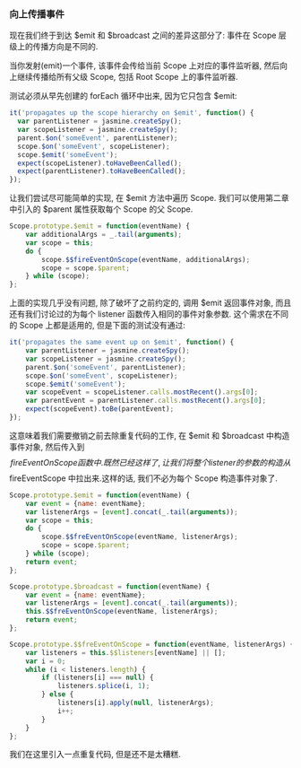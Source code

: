 ### 向上传播事件

现在我们终于到达 $emit 和 $broadcast 之间的差异这部分了: 事件在 Scope 层级上的传播方向是不同的.

当你发射(emit)一个事件, 该事件会传给当前 Scope 上对应的事件监听器, 然后向上继续传播给所有父级 Scope, 包括 Root Scope 上的事件监听器.

测试必须从早先创建的 forEach 循环中出来, 因为它只包含 $emit:

```js
it('propagates up the scope hierarchy on $emit', function() {
  var parentListener = jasmine.createSpy();
  var scopeListener = jasmine.createSpy();
  parent.$on('someEvent', parentListener);
  scope.$on('someEvent', scopeListener);
  scope.$emit('someEvent');
  expect(scopeListener).toHaveBeenCalled();
  expect(parentListener).toHaveBeenCalled();
});
```

让我们尝试尽可能简单的实现, 在 $emit 方法中遍历 Scope. 我们可以使用第二章中引入的 $parent 属性获取每个 Scope 的父 Scope.

```js
Scope.prototype.$emit = function(eventName) {
    var additionalArgs = _.tail(arguments);
    var scope = this;
    do {
        scope.$$fireEventOnScope(eventName, additionalArgs);
        scope = scope.$parent;
    } while (scope);
};
```

上面的实现几乎没有问题, 除了破坏了之前约定的, 调用 $emit 返回事件对象, 而且还有我们讨论过的为每个 listener 函数传入相同的事件对象参数. 这个需求在不同的 Scope 上都是适用的, 但是下面的测试没有通过:

```js
it('propagates the same event up on $emit', function() {
    var parentListener = jasmine.createSpy();
    var scopeListener = jasmine.createSpy();
    parent.$on('someEvent', parentListener);
    scope.$on('someEvent', scopeListener);
    scope.$emit('someEvent');
    var scopeEvent = scopeListener.calls.mostRecent().args[0];
    var parentEvent = parentListener.calls.mostRecent().args[0];
    expect(scopeEvent).toBe(parentEvent);
});
```

这意味着我们需要撤销之前去除重复代码的工作, 在 $emit 和 $broadcast 中构造事件对象, 然后传入到 $$fireEventOnScope 函数中. 既然已经这样了, 让我们将整个 listener 的参数的构造从 $$fireEventScope 中拉出来.这样的话, 我们不必为每个 Scope 构造事件对象了.

```js
Scope.prototype.$emit = function(eventName) {
    var event = {name: eventName};
    var listenerArgs = [event].concat(_.tail(arguments));
    var scope = this;
    do {
        scope.$$freEventOnScope(eventName, listenerArgs);
        scope = scope.$parent;
    } while (scope);
    return event;
};

Scope.prototype.$broadcast = function(eventName) {
    var event = {name: eventName};
    var listenerArgs = [event].concat(_.tail(arguments));
    this.$$freEventOnScope(eventName, listenerArgs);
    return event;
};

Scope.prototype.$$freEventOnScope = function(eventName, listenerArgs) {
    var listeners = this.$$listeners[eventName] || [];
    var i = 0;
    while (i < listeners.length) {
        if (listeners[i] === null) {
            listeners.splice(i, 1);
        } else {
            listeners[i].apply(null, listenerArgs);
            i++;
        }
    }
};
```

我们在这里引入一点重复代码, 但是还不是太糟糕.
